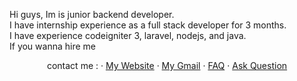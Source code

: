 Hi guys, Im is junior backend developer. \
I have internship experience as a full stack developer for 3 months. \
I have experience codeigniter 3, laravel, nodejs, and java.\
If you wanna hire me 
<p align="center">
    <a>contact me :</a>
    ·
    <a href="mbagusdiass.ml">My Website</a>
    ·
    <a href=" m.bagus.dias.s1@gmail.com ">My Gmail</a>
    ·
    <a href="">FAQ</a>
    ·
    <a href="https://github.com/anuraghazra/github-readme-stats/discussions">Ask Question</a>
  </p>
<!--   &ensp; contact me : \
    &emsp; web : mbagusdiass.ml \
    &emsp; email : m.bagus.dias.s1@gmail.com  -->
   
<!---
MBagusDiasS/MBagusDiasS is a ✨ special ✨ repository because its `README.md` (this file) appears on your GitHub profile.
You can click the Preview link to take a look at your changes.
--->
